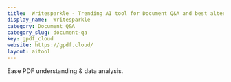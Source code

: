 ```yaml
---
title:  Writesparkle - Trending AI tool for Document Q&A and best alternatives
display_name:  Writesparkle
category: Document Q&A
category_slug: document-qa
key: gpdf_cloud
website: https://gpdf.cloud/
layout: aitool
---
```


Ease PDF understanding & data analysis.
